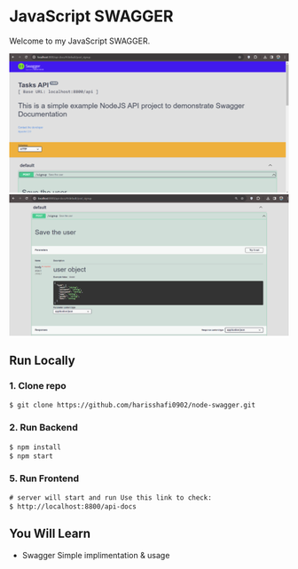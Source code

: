 # JavaScript SWAGGER

Welcome to my JavaScript SWAGGER.

![JavaScript SWAGGER](/Images/swagger1.png)
![JavaScript SWAGGER](/Images/swagger2.png)


## Run Locally

### 1. Clone repo

```
$ git clone https://github.com/harisshafi0902/node-swagger.git
```




### 2. Run Backend

```
$ npm install
$ npm start
```

### 5. Run Frontend

```
# server will start and run Use this link to check:
$ http://localhost:8800/api-docs
```


## You Will Learn

- Swagger Simple implimentation & usage
